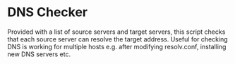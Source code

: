 # DNS Checker
Provided with a list of source servers and target servers, this script checks that each source server can resolve the target address. Useful for checking DNS is working for multiple hosts e.g. after modifying resolv.conf, installing new DNS servers etc. 